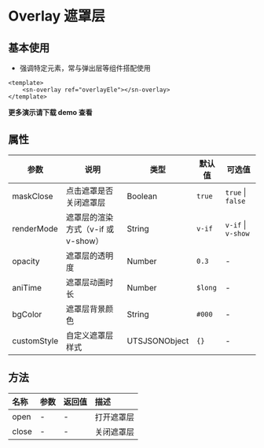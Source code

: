 # Overlay 遮罩层
## 基本使用
- 强调特定元素，常与弹出层等组件搭配使用
```vue
<template>
	<sn-overlay ref="overlayEle"></sn-overlay>
</template>
```
**更多演示请下载 demo 查看**
## 属性
| 参数        | 说明                               | 类型          | 默认值  | 可选值             |
| ----------- | ---------------------------------- | ------------- | ------- | ------------------ |
| maskClose   | 点击遮罩是否关闭遮罩层             | Boolean       | `true`  | `true` \| `false`  |
| renderMode  | 遮罩层的渲染方式（v-if 或 v-show） | String        | `v-if`  | `v-if` \| `v-show` |
| opacity     | 遮罩层的透明度                     | Number        | `0.3`   | -                  |
| aniTime      | 遮罩层动画时长                     | Number        | `$long` | -                  |
| bgColor     | 遮罩层背景颜色                     | String        | `#000`  | -                  |
| customStyle | 自定义遮罩层样式                   | UTSJSONObject | `{}`    | -                  |
## 方法

| 名称  | 参数 | 返回值 | 描述       |
| :---- | :--- | :----- | :--------- |
| open  | -    | -      | 打开遮罩层 |
| close | -    | -      | 关闭遮罩层 |

<DemoPhone name="sn-overlay" />
